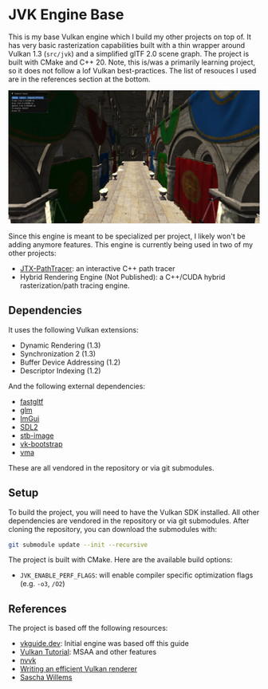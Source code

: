 # JVK Engine Base

This is my base Vulkan engine which I build my other projects on top of. It has very basic rasterization capabilities built with a thin wrapper around Vulkan 1.3 (`src/jvk`) and a simplified glTF 2.0 scene graph. The project is built with CMake and C++ 20. Note, this is/was a primarily learning project, so it does not follow a lof Vulkan best-practices. The list of resouces I used are in the references section at the bottom.

![readme.png](readme.png)

Since this engine is meant to be specialized per project, I likely won't be adding anymore features. This engine is currently being used in two of my other projects:
 - [JTX-PathTracer](https://github.com/jebikoh/jvk-pathtracer): an interactive C++ path tracer
 - Hybrid Rendering Engine (Not Published): a C++/CUDA hybrid rasterization/path tracing engine.

## Dependencies

It uses the following Vulkan extensions:
 - Dynamic Rendering (1.3)
 - Synchronization 2 (1.3)
 - Buffer Device Addressing (1.2)
 - Descriptor Indexing (1.2)

And the following external dependencies:
 - [fastgltf](https://github.com/spnda/fastgltf)
 - [glm](https://github.com/g-truc/glm)
 - [ImGui](https://github.com/ocornut/imgui)
 - [SDL2](https://github.com/libsdl-org/SDL)
 - [stb-image](https://github.com/nothings/stb/blob/master/stb_image.h)
 - [vk-bootstrap](https://github.com/charles-lunarg/vk-bootstrap)
 - [vma](https://github.com/GPUOpen-LibrariesAndSDKs/VulkanMemoryAllocator)

These are all vendored in the repository or via git submodules.

## Setup

To build the project, you will need to have the Vulkan SDK installed. All other dependencies are vendored in the repository or via git submodules. After cloning the repository, you can download the submodules with:

```bash
git submodule update --init --recursive
```

The project is built with CMake. Here are the available build options:
 - `JVK_ENABLE_PERF_FLAGS`: will enable compiler specific optimization flags (e.g. `-o3`, `/O2`)

## References

The project is based off the following resources:
 - [vkguide.dev](https://vkguide.dev/): Initial engine was based off this guide
 - [Vulkan Tutorial](https://vulkan-tutorial.com/): MSAA and other features
 - [nvvk](https://github.com/nvpro-samples/nvpro_core/tree/master/nvvk)
 - [Writing an efficient Vulkan renderer](https://zeux.io/2020/02/27/writing-an-efficient-vulkan-renderer/)
 - [Sascha Willems](https://github.com/SaschaWillems/Vulkan)
